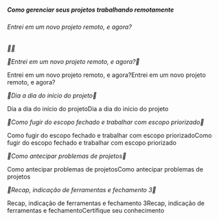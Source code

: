 ##### Como gerenciar seus projetos trabalhando remotamente

###### Entrei em um novo projeto remoto, e agora?

[**](https://web.dio.me/course/como-gerenciar-seus-projetos-trabalhando-remotamente/learning/0696a96c-d77e-4ab0-b9a3-8b6dcd2d0528?back=/track/become-remote)[**](https://web.dio.me/course/como-gerenciar-seus-projetos-trabalhando-remotamente/learning/703154e9-7855-4595-8601-9f420d06e3fd?back=/track/become-remote)



**Entrei em um novo projeto remoto, e agora?**

Entrei em um novo projeto remoto, e agora?Entrei em um novo projeto remoto, e agora?

**Dia a dia do início do projeto**

Dia a dia do início do projetoDia a dia do início do projeto

**Como fugir do escopo fechado e trabalhar com escopo priorizado**

Como fugir do escopo fechado e trabalhar com escopo priorizadoComo fugir do escopo fechado e trabalhar com escopo priorizado

**Como antecipar problemas de projetos**

Como antecipar problemas de projetosComo antecipar problemas de projetos

**Recap, indicação de ferramentas e fechamento 3**

Recap, indicação de ferramentas e fechamento 3Recap, indicação de ferramentas e fechamentoCertifique seu conhecimento